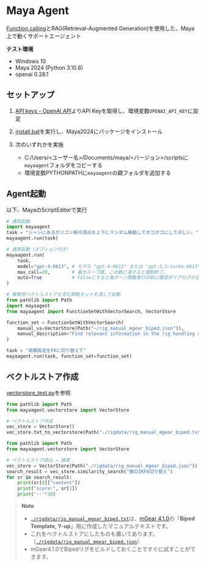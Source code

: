 # Maya Agent
[Function calling](https://openai.com/blog/function-calling-and-other-api-updates)とRAG(Retrieval-Augmented Generation)を使用した、Maya上で動くサポートエージェント  

**テスト環境**
* Windows 10
* Maya 2024 (Python 3.10.8)
* openai 0.28.1

## セットアップ
1. [API keys - OpenAI API](https://platform.openai.com/account/api-keys)よりAPI Keyを取得し、環境変数`OPENAI_API_KEY`に設定

2. [install.bat](./install.bat)を実行し、Maya2024にパッケージをインストール

3. 次のいずれかを実施
   * C:/Users/<ユーザー名>/Documents/maya/<バージョン>/scriptsに`mayaagent`フォルダをコピーする
   * 環境変数PYTHONPATHに`mayaagent`の親フォルダを追加する


## Agent起動

以下、MayaのScriptEditorで実行

```python
# 通常起動
import mayaagent
task = "シーンにあるポリゴン板の頂点を上下にランダム移動してボコボコにしてほしい。"
mayaagent.run(task)
```

```python
# 通常起動（オプション付き）
mayaagent.run(
    task, 
    model="gpt-4-0613", # モデル "gpt-4-0613" または "gpt-3.5-turbo-0613"
    max_call=20,        # 最大ループ数。この数に達すると強制終了。
    auto=True           # Falseにすると毎ターン関数実行の前に確認ダイアログが出る
)
```

```python
# 検索用ベクトルストアを含む関数セットを渡して起動
from pathlib import Path
import mayaagent
from mayaagent import FunctionSetWithVectorSearch, VectorStore

function_set = FunctionSetWithVectorSearch(
    manual_vs=VectorStore(Path("~/rig_manual_mgear_biped.json")),
    manual_description="Find relevant information in the rig handling manual. The manual outlines the rig controller name, its function, and other auxiliary functions.",
)

task = "両腕両足をFKに切り替えて"
mayaagent.run(task, function_set=function_set)
```


## ベクトルストア作成

[vectorstore_test.py](./vectorstore_test.py)を参照

```python
from pathlib import Path
from mayaagent.vectorstore import VectorStore

# ベクトルストア作成
vec_store = VectorStore()
vec_store.txt_to_vectorstore(Path("./rigdata/rig_manual_mgear_biped.txt"))
```

```python
from pathlib import Path
from mayaagent.vectorstore import VectorStore

# ベクトルストア読込 → 検索
vec_store = VectorStore(Path("./rigdata/rig_manual_mgear_biped.json"))
search_result = vec_store.similarity_search("腕のIKFK切り替え")
for sr in search_result:
    print(sr[0]["content"])
    print("score:", sr[1])
    print('--'*30)
```

> **Note**  
> * [`./rigdata/rig_manual_mgear_biped.txt`](./rigdata/rig_manual_mgear_biped.txt)は、[mGear 4.1.0](https://github.com/mgear-dev/mgear4/releases/tag/4.1.0)の「**Biped Template, Y-up**」用に作成したマニュアルテキストです。  
> * これをベクトルストアにしたものも置いてあります。（[`./rigdata/rig_manual_mgear_biped.json`](./rigdata/rig_manual_mgear_biped.json)）  
> * mGear4.1.0でBipedリグをビルドしておくことですぐに試すことができます。  